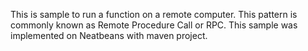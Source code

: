 This is sample to run a function on a remote computer. This pattern is commonly known as Remote Procedure Call or RPC.
This sample was implemented on Neatbeans with maven project.
